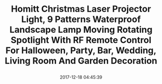 ---
title: > #shorten me
  Homitt Christmas Laser Projector Light, 9 Patterns Waterproof Landscape Lamp Moving Rotating Spotlight With RF Remote Control For Halloween, Party, Bar, Wedding, Living Room And Garden Decoration
name: >
  Homitt Christmas Laser Projector Light, 9 Patterns Waterproof Landscape Lamp Moving Rotating Spotlight With RF Remote Control For Halloween, Party, Bar, Wedding, Living Room And Garden Decoration
date: "2017-12-18 04:45:39"
buy_now: "https://www.amazon.com/Homitt-Christmas-Projector-Waterproof-Decoration/dp/B0761M6TLT?psc=1&SubscriptionId=AKIAIA5RBQIWQVTCUEUQ&tag=coldcutdeals-20&linkCode=xm2&camp=2025&creative=165953&creativeASIN=B0761M6TLT"
description_markdown: >-

  - Gigantic coverage: Our outdoor light projector has rf remote control

  - 9 projecting light patterns: Our Christmas laser light provides 9 different transformed modes combining with switchable red green

  - Weatherproof: The party projector lamp is made by ip65 rated waterproof level material (adaptor is ip44)

  - Built-in auto timer: The landscape projector light is designed to automatically shut off after continuous 6 hours working


tweet_id_str: "942616829016662017"
price: "$99.99"
list_price: "$129.99"
deal_price: "$47.49"
you_save: "$52.50 (53%)"
asin: "B0761M6TLT"
image: "https://images-na.ssl-images-amazon.com/images/I/51moka8eqbL.jpg"
---